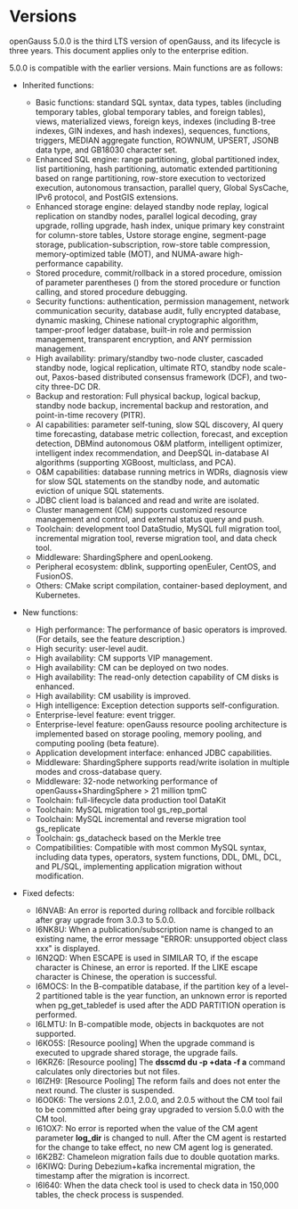 # Versions<a name="EN-US_TOPIC_0289899200"></a>

openGauss 5.0.0 is the third LTS version of openGauss, and its lifecycle is three years. This document applies only to the enterprise edition.

5.0.0 is compatible with the earlier versions. Main functions are as follows:

- Inherited functions:

  -   Basic functions: standard SQL syntax, data types, tables \(including temporary tables, global temporary tables, and foreign tables\), views, materialized views, foreign keys, indexes \(including B-tree indexes, GIN indexes, and hash indexes\), sequences, functions, triggers, MEDIAN aggregate function, ROWNUM, UPSERT, JSONB data type, and GB18030 character set.
  -   Enhanced SQL engine: range partitioning, global partitioned index, list partitioning, hash partitioning, automatic extended partitioning based on range partitioning, row-store execution to vectorized execution, autonomous transaction, parallel query, Global SysCache, IPv6 protocol, and PostGIS extensions.
  -   Enhanced storage engine: delayed standby node replay, logical replication on standby nodes, parallel logical decoding, gray upgrade, rolling upgrade, hash index, unique primary key constraint for column-store tables, Ustore storage engine, segment-page storage, publication-subscription, row-store table compression, memory-optimized table (MOT), and NUMA-aware high-performance capability.
  -   Stored procedure, commit/rollback in a stored procedure, omission of parameter parentheses \(\) from the stored procedure or function calling, and stored procedure debugging.
  -   Security functions: authentication, permission management, network communication security, database audit, fully encrypted database, dynamic masking, Chinese national cryptographic algorithm, tamper-proof ledger database, built-in role and permission management, transparent encryption, and ANY permission management.
  -   High availability: primary/standby two-node cluster, cascaded standby node, logical replication, ultimate RTO, standby node scale-out, Paxos-based distributed consensus framework \(DCF\), and two-city three-DC DR.
  -   Backup and restoration: Full physical backup, logical backup, standby node backup, incremental backup and restoration, and point-in-time recovery \(PITR\).
  -   AI capabilities: parameter self-tuning, slow SQL discovery, AI query time forecasting, database metric collection, forecast, and exception detection, DBMind autonomous O&M platform, intelligent optimizer, intelligent index recommendation, and DeepSQL in-database AI algorithms (supporting XGBoost, multiclass, and PCA).
  -   O&M capabilities: database running metrics in WDRs, diagnosis view for slow SQL statements on the standby node, and automatic eviction of unique SQL statements.
  -   JDBC client load is balanced and read and write are isolated.
  -   Cluster management (CM) supports customized resource management and control, and external status query and push.
  -   Toolchain: development tool DataStudio, MySQL full migration tool, incremental migration tool, reverse migration tool, and data check tool.
  -   Middleware: ShardingSphere and openLookeng.
  -   Peripheral ecosystem: dblink, supporting openEuler, CentOS, and FusionOS.
  -   Others: CMake script compilation, container-based deployment, and Kubernetes.

- New functions:
  -   High performance: The performance of basic operators is improved. (For details, see the feature description.)
  -   High security: user-level audit.
  -   High availability: CM supports VIP management.
  -   High availability: CM can be deployed on two nodes.
  -   High availability: The read-only detection capability of CM disks is enhanced.
  -   High availability: CM usability is improved.
  -   High intelligence: Exception detection supports self-configuration.
  -   Enterprise-level feature: event trigger.
  -   Enterprise-level feature: openGauss resource pooling architecture is implemented based on storage pooling, memory pooling, and computing pooling (beta feature).
  -   Application development interface: enhanced JDBC capabilities.
  -   Middleware: ShardingSphere supports read/write isolation in multiple modes and cross-database query.
  -   Middleware: 32-node networking performance of openGauss+ShardingSphere > 21 million tpmC
  -   Toolchain: full-lifecycle data production tool DataKit
  -   Toolchain: MySQL migration tool gs\_rep\_portal
  -   Toolchain: MySQL incremental and reverse migration tool gs\_replicate
  -   Toolchain: gs\_datacheck based on the Merkle tree
  -   Compatibilities: Compatible with most common MySQL syntax, including data types, operators, system functions, DDL, DML, DCL, and PL/SQL, implementing application migration without modification.

-   Fixed defects:
    -   I6NVAB: An error is reported during rollback and forcible rollback after gray upgrade from 3.0.3 to 5.0.0.
    -   I6NK8U: When a publication/subscription name is changed to an existing name, the error message "ERROR: unsupported object class xxx" is displayed.
    -   I6N2QD: When ESCAPE is used in SIMILAR TO, if the escape character is Chinese, an error is reported. If the LIKE escape character is Chinese, the operation is successful.
    -   I6MOCS: In the B-compatible database, if the partition key of a level-2 partitioned table is the year function, an unknown error is reported when pg\_get\_tabledef is used after the ADD PARTITION operation is performed.
    -   I6LMTU: In B-compatible mode, objects in backquotes are not supported.
    -   I6KO5S: [Resource pooling] When the upgrade command is executed to upgrade shared storage, the upgrade fails.
    -   I6KRZ6: [Resource pooling] The **dsscmd du -p +data -f a** command calculates only directories but not files.
    -   I6IZH9: [Resource Pooling] The reform fails and does not enter the next round. The cluster is suspended.
    -   I6O0K6: The versions 2.0.1, 2.0.0, and 2.0.5 without the CM tool fail to be committed after being gray upgraded to version 5.0.0 with the CM tool.
    -   I61OX7: No error is reported when the value of the CM agent parameter **log\_dir** is changed to null. After the CM agent is restarted for the change to take effect, no new CM agent log is generated.
    -   I6K2BZ: Chameleon migration fails due to double quotation marks.
    -   I6KIWQ: During Debezium+kafka incremental migration, the timestamp after the migration is incorrect.
    -   I6I640: When the data check tool is used to check data in 150,000 tables, the check process is suspended.
